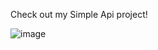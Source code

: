 Check out my Simple Api project!

![image](https://user-images.githubusercontent.com/102604674/167641448-a68a95df-03aa-4e01-a561-63cf3dd2d222.png)
